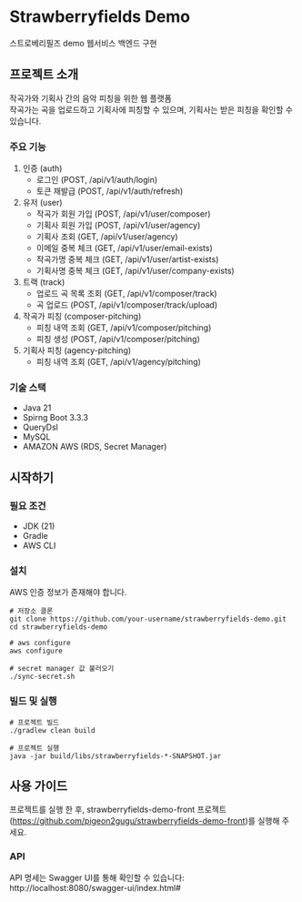# Strawberryfields Demo

스트로베리필즈 demo 웹서비스 백엔드 구현

## 프로젝트 소개

작곡가와 기획사 간의 음악 피칭을 위한 웹 플랫폼  
작곡가는 곡을 업로드하고 기획사에 피칭할 수 있으며, 기획사는 받은 피칭을 확인할 수 있습니다.

### 주요 기능

1. 인증 (auth)
    - 로그인 (POST, /api/v1/auth/login)
    - 토큰 재발급 (POST, /api/v1/auth/refresh)
2. 유저 (user)
    - 작곡가 회원 가입 (POST, /api/v1/user/composer)
    - 기획사 회원 가입 (POST, /api/v1/user/agency)
    - 기획사 조회 (GET, /api/v1/user/agency)
    - 이메일 중복 체크 (GET, /api/v1/user/email-exists)
    - 작곡가명 중복 체크 (GET, /api/v1/user/artist-exists)
    - 기획사명 중복 체크 (GET, /api/v1/user/company-exists)
3. 트랙 (track)
    - 업로드 곡 목록 조회 (GET, /api/v1/composer/track)
    - 곡 업로드 (POST, /api/v1/composer/track/upload)
4. 작곡가 피칭 (composer-pitching)
    - 피칭 내역 조회 (GET, /api/v1/composer/pitching)
    - 피칭 생성 (POST, /api/v1/composer/pitching)
5. 기획사 피칭 (agency-pitching)
    - 피칭 내역 조회 (GET, /api/v1/agency/pitching)

### 기술 스택

- Java 21
- Spirng Boot 3.3.3
- QueryDsl
- MySQL
- AMAZON AWS (RDS, Secret Manager)

## 시작하기

### 필요 조건

- JDK (21)
- Gradle
- AWS CLI

### 설치

AWS 인증 정보가 존재해야 합니다.

```shell
# 저장소 클론
git clone https://github.com/your-username/strawberryfields-demo.git
cd strawberryfields-demo

# aws configure
aws configure

# secret manager 값 불러오기
./sync-secret.sh
```

### 빌드 및 실행

```shell
# 프로젝트 빌드
./gradlew clean build

# 프로젝트 실행
java -jar build/libs/strawberryfields-*-SNAPSHOT.jar
```

## 사용 가이드

프로젝트를 실행 한 후, strawberryfields-demo-front 프로젝트 (https://github.com/pigeon2gugu/strawberryfields-demo-front)를 실행해 주세요.

### API

API 명세는 Swagger UI를 통해 확인할 수 있습니다:  
http://localhost:8080/swagger-ui/index.html#